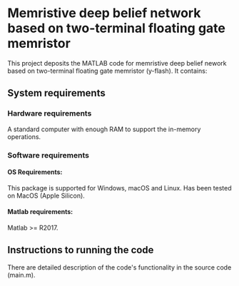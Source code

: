 # Memristive deep belief network based on two-terminal floating gate memristor

This project deposits the MATLAB code for memristive deep belief nework based on two-terminal floating gate memristor (y-flash).
It contains:
### 


## System requirements
### Hardware requirements
A standard computer with enough RAM to support the in-memory operations.
### Software requirements
#### OS Requirements:
This package is supported for Windows, macOS and Linux.
Has been tested on MacOS (Apple Silicon).

#### Matlab requirements:
Matlab >= R2017.

## Instructions to running the code

There are detailed description of the code's functionality in the source code (main.m).

